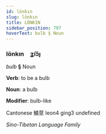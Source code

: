 ```yaml
---
id: lönkın
slug: lönkın
title: LÖNKIN
sidebar_position: 797
hoverText: bulb § Noun
---
```


### lönkın&emsp;<span kind="abugida">ʓ̃ıɔ̃ȷ</span>

*bulb* **§** Noun

**Verb**: to be a bulb

**Noun**: a bulb

**Modifier**: bulb-like

Cantonese 鱗莖 leon4 ging3 undefined

*Sino-Tibetan Language Family*
